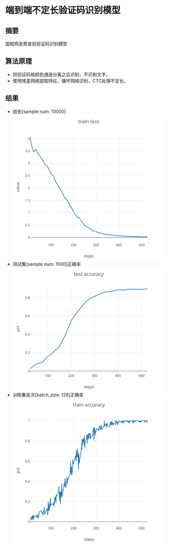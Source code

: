 # 端到端不定长验证码识别模型

## 摘要
国税网发票查验验证码识别模型

## 算法原理
- 将验证码按颜色通道分离之后识别，不识别文字。
- 使用残差网络提取特征，循环网络识别，CTC处理不定长。

## 结果

- 损失[sample num: 10000]
![损失](train_loss.svg)
- 测试集[sample num: 1000]正确率
![测试集正确率](test_accuracy.svg)
- 训练集批次[batch_size: 128]正确率
![训练集批次正确率](train_accuracy.svg)
